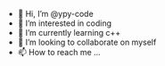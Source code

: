 - 👋 Hi, I’m @ypy-code
- 👀 I’m interested in coding
- 🌱 I’m currently learning c++
- 💞️ I’m looking to collaborate on myself
- 📫 How to reach me ...

<!---
ypy-code/ypy-code is a ✨ special ✨ repository because its `README.md` (this file) appears on your GitHub profile.
You can click the Preview link to take a look at your changes.
--->
